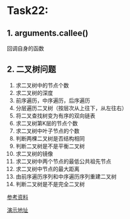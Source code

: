 # Task22:

## 1. arguments.callee()

回调自身的函数

## 2. 二叉树问题
1. 求二叉树中的节点个数
2. 求二叉树的深度
3. 前序遍历，中序遍历，后序遍历
4. 分层遍历二叉树（按层次从上往下，从左往右）
5. 将二叉查找树变为有序的双向链表
6. 求二叉树第K层的节点个数
7. 求二叉树中叶子节点的个数
8. 判断两棵二叉树是否结构相同
9. 判断二叉树是不是平衡二叉树
10. 求二叉树的镜像
11. 求二叉树中两个节点的最低公共祖先节点
12. 求二叉树中节点的最大距离
13. 由前序遍历序列和中序遍历序列重建二叉树
14. 判断二叉树是不是完全二叉树

[参考资料](http://blog.csdn.net/luckyxiaoqiang/article/details/7518888)

[演示地址](http://www.zyy1217.com/project/task22/)